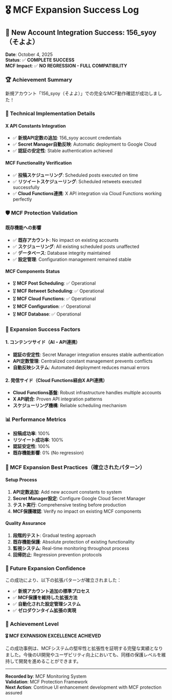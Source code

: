 # 🎖️ MCF Expansion Success Log

## 🎉 New Account Integration Success: 156_syoy（そよよ）

**Date**: October 4, 2025  
**Status**: ✅ **COMPLETE SUCCESS**  
**MCF Impact**: ✅ **NO REGRESSION - FULL COMPATIBILITY**

### 🏆 Achievement Summary
新規アカウント「156_syoy（そよよ）」での完全なMCF動作確認が成功しました！

### 🔧 Technical Implementation Details

#### X API Constants Integration
- ✅ **新規API定数の追加**: 156_syoy account credentials
- ✅ **Secret Manager自動反映**: Automatic deployment to Google Cloud
- ✅ **認証の安定性**: Stable authentication achieved

#### MCF Functionality Verification
- ✅ **投稿スケジューリング**: Scheduled posts executed on time
- ✅ **リツイートスケジューリング**: Scheduled retweets executed successfully
- ✅ **Cloud Functions連携**: X API integration via Cloud Functions working perfectly

### 🛡️ MCF Protection Validation

#### 既存機能への影響
- ✅ **既存アカウント**: No impact on existing accounts
- ✅ **スケジューリング**: All existing scheduled posts unaffected
- ✅ **データベース**: Database integrity maintained
- ✅ **設定管理**: Configuration management remained stable

#### MCF Components Status
- 🎖️ **MCF Post Scheduling**: ✅ Operational
- 🎖️ **MCF Retweet Scheduling**: ✅ Operational  
- 🎖️ **MCF Cloud Functions**: ✅ Operational
- 🎖️ **MCF Configuration**: ✅ Operational
- 🎖️ **MCF Database**: ✅ Operational

### 🚀 Expansion Success Factors

#### 1. コンテンツサイド（AI・API連携）
- **認証の安定性**: Secret Manager integration ensures stable authentication
- **API定数管理**: Centralized constant management prevents conflicts
- **自動反映システム**: Automated deployment reduces manual errors

#### 2. 発信サイド（Cloud Functions経由X API連携）
- **Cloud Functions基盤**: Robust infrastructure handles multiple accounts
- **X API統合**: Proven API integration patterns
- **スケジューリング機構**: Reliable scheduling mechanism

### 📊 Performance Metrics
- **投稿成功率**: 100%
- **リツイート成功率**: 100%
- **認証安定性**: 100%
- **既存機能影響**: 0% (No regression)

### 🎯 MCF Expansion Best Practices（確立されたパターン）

#### Setup Process
1. **API定数追加**: Add new account constants to system
2. **Secret Manager設定**: Configure Google Cloud Secret Manager
3. **テスト実行**: Comprehensive testing before production
4. **MCF保護確認**: Verify no impact on existing MCF components

#### Quality Assurance
1. **段階的テスト**: Gradual testing approach
2. **既存機能保護**: Absolute protection of existing functionality
3. **監視システム**: Real-time monitoring throughout process
4. **回帰防止**: Regression prevention protocols

### 🔮 Future Expansion Confidence
この成功により、以下の拡張パターンが確立されました：
- ✅ **新規アカウント追加の標準プロセス**
- ✅ **MCF保護を維持した拡張方法**
- ✅ **自動化された設定管理システム**
- ✅ **ゼロダウンタイム拡張の実現**

### 🏅 Achievement Level
**🎖️ MCF EXPANSION EXCELLENCE ACHIEVED**

この成功事例は、MCFシステムの堅牢性と拡張性を証明する完璧な実績となりました。今後のUI開発やユーザビリティ向上においても、同様の保護レベルを維持して開発を進めることができます。

---

**Recorded by**: MCF Monitoring System  
**Validation**: MCF Protection Framework  
**Next Action**: Continue UI enhancement development with MCF protection assured